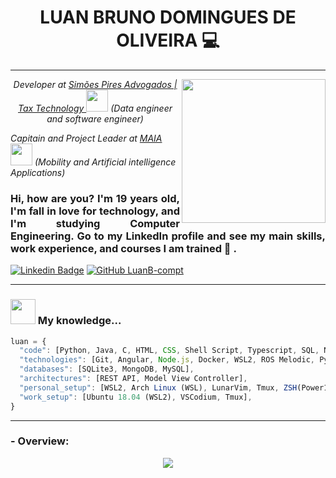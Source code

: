 <h1 align='center'> LUAN BRUNO DOMINGUES DE OLIVEIRA 💻 </h1>

---------------------------------------

<img align='right' src="https://github.com/LuanB-compt/README/blob/main/Imagens/README.jpg" width="230">
<p align="center"><em>Developer at <a href="https://www.simoespires.adv.br">Simões Pires Advogados | Tax Technology </a><img src="https://static.wixstatic.com/media/3216b1_35dc5a6574104e56a64a1a6f686d5234~mv2.png/v1/fill/w_334,h_93,al_c,q_85,usm_0.66_1.00_0.01,enc_auto/3216b1_35dc5a6574104e56a64a1a6f686d5234~mv2.png" width="35"> (Data engineer and software engineer)

Capitain and Project Leader at <a href="https://lince.facens.br/maia-mobilidade-aplicada-e-inteligencia-artificial/">MAIA </a><img src="https://mlogu6g7z5ex.i.optimole.com/SKggyqg-n-C2CCk4/w:341/h:334/q:90/https://lince.facens.br/wp-content/uploads/2020/04/logo-maia.png" width="35"> (Mobility and Artificial intelligence Applications) </em></p>

### <p align="justify">Hi, how are you? I'm 19 years old, I'm fall in love for technology, and I'm studying Computer Engineering. Go to my LinkedIn profile and see my main skills, work experience, and courses I am trained 🤠 . </p>

[![Linkedin Badge](https://img.shields.io/badge/-LinkedIn-blue?style=flat-square&logo=Linkedin&logoColor=white&link=https://www.linkedin.com/in/luan-bruno-2004031bb/)](https://www.linkedin.com/in/luan-bruno-2004031bb/)
[![GitHub LuanB-compt](https://img.shields.io/github/followers/LuanB-compt?label=follow&style=social)](https://github.com/LuanB-compt)

---------------------------------

### <img src="https://c.tenor.com/i_K3zWsgcG8AAAAj/hacker-pepe.gif" width="40"> My knowledge...  

```js
luan = {
  "code": [Python, Java, C, HTML, CSS, Shell Script, Typescript, SQL, NoSQL],
  "technologies": [Git, Angular, Node.js, Docker, WSL2, ROS Melodic, PyLint, Flask, Django],
  "databases": [SQLite3, MongoDB, MySQL],
  "architectures": [REST API, Model View Controller],
  "personal_setup": [WSL2, Arch Linux (WSL), LunarVim, Tmux, ZSH(Power10k)],
  "work_setup": [Ubuntu 18.04 (WSL2), VSCodium, Tmux],
}
```

----------------------------------

### - Overview:
<p align="center">
  <img align='center' src="https://github-readme-stats.vercel.app/api?username=LuanB-compt&hide=issues&theme=tokyonight" />  
</p>
